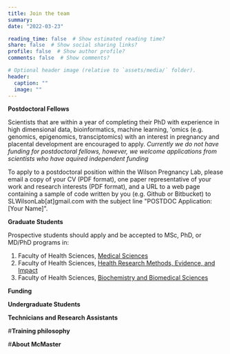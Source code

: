 ```yaml
---
title: Join the team
summary:
date: "2022-03-23"

reading_time: false  # Show estimated reading time?
share: false  # Show social sharing links?
profile: false  # Show author profile?
comments: false  # Show comments?

# Optional header image (relative to `assets/media/` folder).
header:
  caption: ""
  image: ""
---
```


**Postdoctoral Fellows**

Scientists that are within a year of completing their PhD with experience in high dimensional data, bioinformatics, machine learning, 'omics (e.g. genomics, epigenomics, transciptomics) with an interest in pregnancy and placental development are encouraged to apply. *Currently we do not have funding for postdoctoral fellows, however, we welcome applications from scientists who have aquired independent funding*

To apply to a postdoctoral position within the Wilson Pregnancy Lab, please email a copy of your CV (PDF format), one paper representative of your work and research interests (PDF format), and a URL to a web page containing a sample of code written by you (e.g. Github or Bitbucket) to SLWilsonLab[at]gmail.com with the subject line "POSTDOC Application: [Your Name]".

**Graduate Students**

Prospective students should apply and be accepted to MSc, PhD, or MD/PhD programs in:

1. Faculty of Health Sciences, [Medical Sciences](https://gs.mcmaster.ca/program/medical-sciences/)
2. Faculty of Health Sciences, [Health Research Methods, Evidence, and Impact](https://hei.mcmaster.ca/education)
3. Faculty of Health Sciences, [Biochemistry and Biomedical Sciences](https://gs.mcmaster.ca/program/biochemistry-and-biomedical-sciences/)

**Funding**

**Undergraduate Students**

**Technicians and Research Assistants**

#**Training philosophy**

#**About McMaster**


